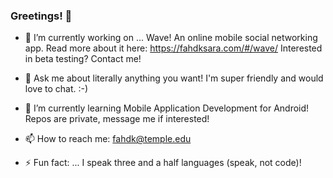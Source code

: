 ### Greetings! 👋




- 🔭 I’m currently working on ... Wave! An online mobile social networking app. Read more about it here: https://fahdksara.com/#/wave/ 
Interested in beta testing? Contact me!

- 💬 Ask me about literally anything you want! I'm super friendly and would love to chat. :-)
- 🌱 I’m currently learning Mobile Application Development for Android! Repos are private, message me if interested!
- 📫 How to reach me: fahdk@temple.edu 
- ⚡ Fun fact: ... I speak three and a half languages (speak, not code)!

